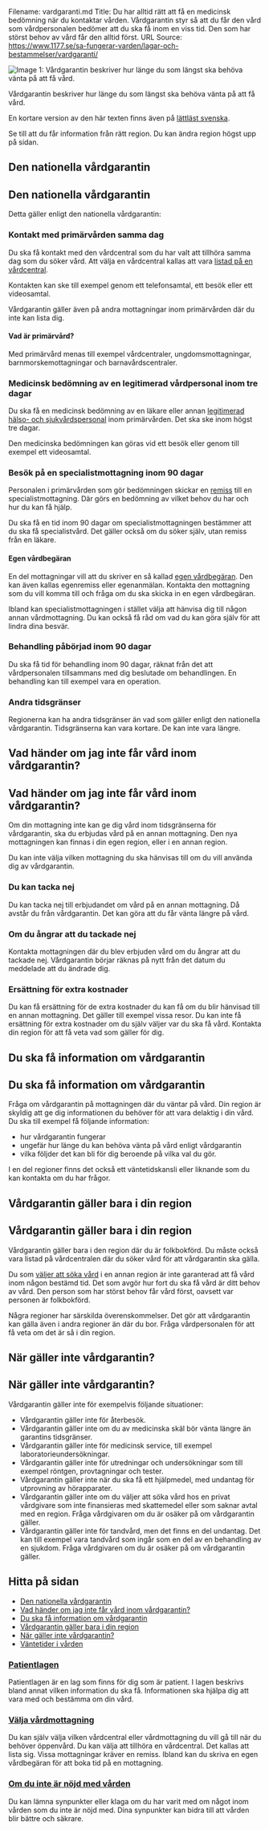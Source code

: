 Filename: vardgaranti.md
Title: Du har alltid rätt att få en medicinsk bedömning när du kontaktar vården. Vårdgarantin styr så att du får den vård som vårdpersonalen bedömer att du ska få inom en viss tid. Den som har störst behov av vård får den alltid först.
URL Source: https://www.1177.se/sa-fungerar-varden/lagar-och-bestammelser/vardgaranti/

![Image 1: Vårdgarantin beskriver hur länge du som längst ska behöva vänta på att få vård.](https://www.1177.se/globalassets/1177/nationell/media/illustrationer/ovrig-grafik/vardgarantin2.png?saved=2025-03-07+09:31)

Vårdgarantin beskriver hur länge du som längst ska behöva vänta på att få vård.

En kortare version av den här texten finns även på [lättläst svenska](https://www.1177.se/sv-se-x-ll/other-languages/other-languages/soka-vard/vardgaranti---latt-svenska/).

Se till att du får information från rätt region. Du kan ändra region högst upp på sidan.

Den nationella vårdgarantin
---------------------------

Den nationella vårdgarantin
---------------------------

Detta gäller enligt den nationella vårdgarantin:

### Kontakt med primärvården samma dag

Du ska få kontakt med den vårdcentral som du har valt att tillhöra samma dag som du söker vård. Att välja en vårdcentral kallas att vara [listad på en vårdcentral](https://www.1177.se/sa-fungerar-varden/att-valja-vardmottagning/valja-vardmottagning/).

Kontakten kan ske till exempel genom ett telefonsamtal, ett besök eller ett videosamtal.

Vårdgarantin gäller även på andra mottagningar inom primärvården där du inte kan lista dig.

#### **Vad är primärvård?**

Med primärvård menas till exempel vårdcentraler, ungdomsmottagningar, barnmorskemottagningar och barnavårdscentraler.

### Medicinsk bedömning av en legitimerad vårdpersonal inom tre dagar

Du ska få en medicinsk bedömning av en läkare eller annan [legitimerad hälso- och sjukvårdspersonal](https://www.1177.se/sa-fungerar-varden/lagar-och-bestammelser/vad-innebar-det-att-vara-legitimerad-inom-varden/) inom primärvården. Det ska ske inom högst tre dagar.

Den medicinska bedömningen kan göras vid ett besök eller genom till exempel ett videosamtal.

### Besök på en specialistmottagning inom 90 dagar

Personalen i primärvården som gör bedömningen skickar en [remiss](https://www.1177.se/sa-fungerar-varden/att-valja-vardmottagning/remiss/) till en specialistmottagning. Där görs en bedömning av vilket behov du har och hur du kan få hjälp.

Du ska få en tid inom 90 dagar om specialistmottagningen bestämmer att du ska få specialistvård. Det gäller också om du söker själv, utan remiss från en läkare.

#### Egen vårdbegäran

En del mottagningar vill att du skriver en så kallad [egen vårdbegäran](https://www.1177.se/sa-fungerar-varden/att-valja-vardmottagning/remiss/). Den kan även kallas egenremiss eller egenanmälan. Kontakta den mottagning som du vill komma till och fråga om du ska skicka in en egen vårdbegäran.

Ibland kan specialistmottagningen i stället välja att hänvisa dig till någon annan vårdmottagning. Du kan också få råd om vad du kan göra själv för att lindra dina besvär.

### Behandling påbörjad inom 90 dagar

Du ska få tid för behandling inom 90 dagar, räknat från det att vårdpersonalen tillsammans med dig beslutade om behandlingen. En behandling kan till exempel vara en operation.

### Andra tidsgränser

Regionerna kan ha andra tidsgränser än vad som gäller enligt den nationella vårdgarantin. Tidsgränserna kan vara kortare. De kan inte vara längre.

Vad händer om jag inte får vård inom vårdgarantin?
--------------------------------------------------

Vad händer om jag inte får vård inom vårdgarantin?
--------------------------------------------------

Om din mottagning inte kan ge dig vård inom tidsgränserna för vårdgarantin, ska du erbjudas vård på en annan mottagning. Den nya mottagningen kan finnas i din egen region, eller i en annan region.

Du kan inte välja vilken mottagning du ska hänvisas till om du vill använda dig av vårdgarantin.

### Du kan tacka nej

Du kan tacka nej till erbjudandet om vård på en annan mottagning. Då avstår du från vårdgarantin. Det kan göra att du får vänta längre på vård.

### Om du ångrar att du tackade nej

Kontakta mottagningen där du blev erbjuden vård om du ångrar att du tackade nej. Vårdgarantin börjar räknas på nytt från det datum du meddelade att du ändrade dig.

### Ersättning för extra kostnader

Du kan få ersättning för de extra kostnader du kan få om du blir hänvisad till en annan mottagning. Det gäller till exempel vissa resor. Du kan inte få ersättning för extra kostnader om du själv väljer var du ska få vård. Kontakta din region för att få veta vad som gäller för dig.

Du ska få information om vårdgarantin
-------------------------------------

Du ska få information om vårdgarantin
-------------------------------------

Fråga om vårdgarantin på mottagningen där du väntar på vård. Din region är skyldig att ge dig informationen du behöver för att vara delaktig i din vård. Du ska till exempel få följande information:

*   hur vårdgarantin fungerar
*   ungefär hur länge du kan behöva vänta på vård enligt vårdgarantin
*   vilka följder det kan bli för dig beroende på vilka val du gör.

I en del regioner finns det också ett väntetidskansli eller liknande som du kan kontakta om du har frågor.

Vårdgarantin gäller bara i din region
-------------------------------------

Vårdgarantin gäller bara i din region
-------------------------------------

Vårdgarantin gäller bara i den region där du är folkbokförd. Du måste också vara listad på vårdcentralen där du söker vård för att vårdgarantin ska gälla.

Du som [väljer att söka vård](https://www.1177.se/sa-fungerar-varden/att-valja-vardmottagning/valja-vardmottagning/) i en annan region är inte garanterad att få vård inom någon bestämd tid. Det som avgör hur fort du ska få vård är ditt behov av vård. Den person som har störst behov får vård först, oavsett var personen är folkbokförd.

Några regioner har särskilda överenskommelser. Det gör att vårdgarantin kan gälla även i andra regioner än där du bor. Fråga vårdpersonalen för att få veta om det är så i din region.

När gäller inte vårdgarantin?
-----------------------------

När gäller inte vårdgarantin?
-----------------------------

Vårdgarantin gäller inte för exempelvis följande situationer:

*   Vårdgarantin gäller inte för återbesök.
*   Vårdgarantin gäller inte om du av medicinska skäl bör vänta längre än garantins tidsgränser.
*   Vårdgarantin gäller inte för medicinsk service, till exempel laboratorieundersökningar.
*   Vårdgarantin gäller inte för utredningar och undersökningar som till exempel röntgen, provtagningar och tester.
*   Vårdgarantin gäller inte när du ska få ett hjälpmedel, med undantag för utprovning av hörapparater.
*   Vårdgarantin gäller inte om du väljer att söka vård hos en privat vårdgivare som inte finansieras med skattemedel eller som saknar avtal med en region. Fråga vårdgivaren om du är osäker på om vårdgarantin gäller.
*   Vårdgarantin gäller inte för tandvård, men det finns en del undantag. Det kan till exempel vara tandvård som ingår som en del av en behandling av en sjukdom. Fråga vårdgivaren om du är osäker på om vårdgarantin gäller.

Hitta på sidan
--------------

*   [Den nationella vårdgarantin](https://www.1177.se/sa-fungerar-varden/lagar-och-bestammelser/vardgaranti/#section-26246)
*   [Vad händer om jag inte får vård inom vårdgarantin?](https://www.1177.se/sa-fungerar-varden/lagar-och-bestammelser/vardgaranti/#section-101753)
*   [Du ska få information om vårdgarantin](https://www.1177.se/sa-fungerar-varden/lagar-och-bestammelser/vardgaranti/#section-213454)
*   [Vårdgarantin gäller bara i din region](https://www.1177.se/sa-fungerar-varden/lagar-och-bestammelser/vardgaranti/#section-26255)
*   [När gäller inte vårdgarantin?](https://www.1177.se/sa-fungerar-varden/lagar-och-bestammelser/vardgaranti/#section-26257)
*   [Väntetider i vården](https://www.1177.se/sa-fungerar-varden/lagar-och-bestammelser/vardgaranti/#section-26265)

### [Patientlagen](https://www.1177.se/sa-fungerar-varden/var-med-och-bestam-om-din-vard/patientlagen/)

Patientlagen är en lag som finns för dig som är patient. I lagen beskrivs bland annat vilken information du ska få. Informationen ska hjälpa dig att vara med och bestämma om din vård.

### [Välja vårdmottagning](https://www.1177.se/sa-fungerar-varden/att-valja-vardmottagning/valja-vardmottagning/)

Du kan själv välja vilken vårdcentral eller vårdmottagning du vill gå till när du behöver öppenvård. Du kan välja att tillhöra en vårdcentral. Det kallas att lista sig. Vissa mottagningar kräver en remiss. Ibland kan du skriva en egen vårdbegäran för att boka tid på en mottagning.

### [Om du inte är nöjd med vården](https://www.1177.se/sa-fungerar-varden/om-du-inte-ar-nojd/om-du-inte-ar-nojd-med-varden/)

Du kan lämna synpunkter eller klaga om du har varit med om något inom vården som du inte är nöjd med. Dina synpunkter kan bidra till att vården blir bättre och säkrare.